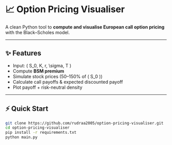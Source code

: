 # 📈 Option Pricing Visualiser  

A clean Python tool to **compute and visualise European call option pricing** with the Black–Scholes model.  

---

## ✨ Features
- Input: \( S_0, K, r, \sigma, T \)  
- Compute **BSM premium**  
- Simulate stock prices (50–150% of \( S_0 \))  
- Calculate call payoffs & expected discounted payoff  
- Plot payoff + risk-neutral density  

---

## ⚡ Quick Start
```bash
git clone https://github.com/rudraa2005/option-pricing-visualiser.git
cd option-pricing-visualiser
pip install -r requirements.txt
python main.py
